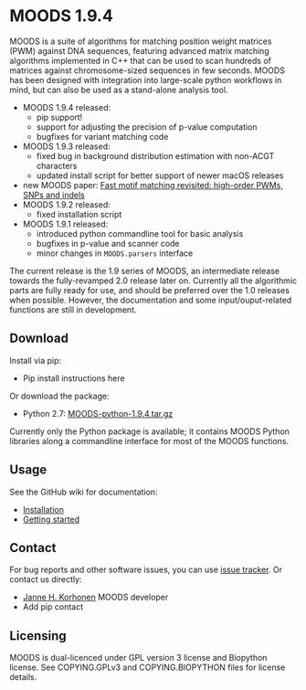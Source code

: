 MOODS 1.9.4
===========

MOODS is a suite of algorithms for matching position weight matrices (PWM) against DNA sequences, featuring advanced matrix matching algorithms implemented in C++ that can be used to scan hundreds of matrices against chromosome-sized sequences in few seconds. MOODS has been designed with integration into large-scale python workflows in mind, but can also be used as a stand-alone analysis tool.

 * MOODS 1.9.4 released:
   * pip support!
   * support for adjusting the precision of p-value computation
   * bugfixes for variant matching code
 * MOODS 1.9.3 released:
   * fixed bug in background distribution estimation with non-ACGT characters
   * updated install script for better support of newer macOS releases
 * new MOODS paper: [Fast motif matching revisited: high-order PWMs, SNPs and indels](https://doi.org/10.1093/bioinformatics/btw683)
 * MOODS 1.9.2 released:
   * fixed installation script
 * MOODS 1.9.1 released:
   * introduced python commandline tool for basic analysis
   * bugfixes in p-value and scanner code
   * minor changes in `MOODS.parsers` interface

The current release is the 1.9 series of MOODS, an intermediate release towards the fully-revamped 2.0 release later on. Currently all the algorithmic parts are fully ready for use, and should be preferred over the 1.0 releases when possible. However, the documentation and some input/ouput-related functions are still in development.

Download
--------

Install via pip:

 * Pip install instructions here 

Or download the package:

 * Python 2.7: [MOODS-python-1.9.4.tar.gz](https://github.com/jhkorhonen/MOODS/releases/download/v1.9.4/MOODS-python-1.9.4.tar.gz)

Currently only the Python package is available; it contains MOODS Python libraries along a commandline interface for most of the MOODS functions.


Usage
-----

See the GitHub wiki for documentation:

 * [Installation](https://github.com/jhkorhonen/MOODS/wiki/Installation)
 * [Getting started](https://github.com/jhkorhonen/MOODS/wiki/Getting-started)


Contact
-------

For bug reports and other software issues, you can use [issue tracker](https://github.com/jhkorhonen/MOODS/issues). Or contact us directly:

 * [Janne H. Korhonen](https://users.aalto.fi/~korhonj2/) MOODS developer
 * Add pip contact
 
Licensing
---------

MOODS is dual-licenced under GPL version 3 license and Biopython license. See COPYING.GPLv3 and COPYING.BIOPYTHON files for license details.
